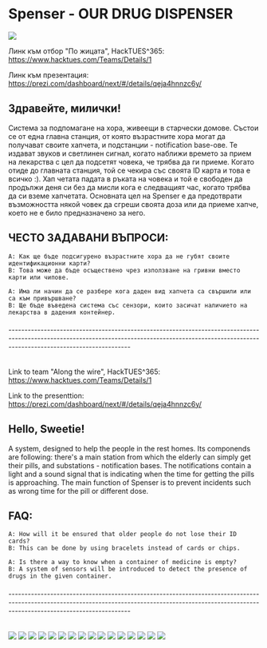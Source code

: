 # Spenser - OUR DRUG DISPENSER

![](elderly_wallpaper.jpg)

Линк към отбор "По жицата", HackTUES^365: https://www.hacktues.com/Teams/Details/1

Линк към презентация: https://prezi.com/dashboard/next/#/details/qeja4hnnzc6y/

## Здравейте, милички!

Система за подпомагане на хора, живеещи в старчески домове. Състои се от една главна станция, от която възрастните хора могат да получават
своите хапчета, и подстанции - notification base-ове. Те издават звуков и светлинен сигнал, когато наближи времето за прием на лекарства с
цел да подсетят човека, че трябва да ги приеме. Когато отиде до главната станция, той се чекира със своята ID карта и това е всичко :). Хап
четата падата в ръката на човека и той е свободен да продължи деня си без да мисли кога е следващият час, когато трябва да си вземе хапчетaта.
Основната цел на Spenser е да предотврати възможността някой човек да сгреши своята доза или да приеме хапче, което не е било предназначено за него.

## ЧЕСТО ЗАДАВАНИ ВЪПРОСИ:
	
	A: Как ще бъде подсигурено възрастните хора да не губят своите идентификационни карти?
	B: Това може да бъде осъществено чрез използване на гривни вместо карти или чипове.

	A: Има ли начин да се разбере кога даден вид хапчета са свършили или са към привършване?
	В: Ще бъде въведена система със сензори, които засичат наличието на лекарства в дадения контейнер.

###### --------------------------------------------------------------------------------------------------------------------------------------------------------------------------------------------------

Link to team "Along the wire", HackTUES^365: https://www.hacktues.com/Teams/Details/1

Link to the presenttion: https://prezi.com/dashboard/next/#/details/qeja4hnnzc6y/

## Hello, Sweetie!

A system, designed to help the people in the rest homes. Its componends are following: there's a main station from which the elderly can simply get their pills, and substations - notification bases. The notifications contain a light and a sound signal that is indicating when the time for getting the pills is approaching.
The main function of Spenser is to prevent incidents such as wrong time for the pill or different dose.

## FAQ:

    А: How will it be ensured that older people do not lose their ID cards?
    В: This can be done by using bracelets instead of cards or chips.

    A: Is there a way to know when a container of medicine is empty?
    B: A system of sensors will be introduced to detect the presence of drugs in the given container.

###### --------------------------------------------------------------------------------------------------------------------------------------------------------------------------------------------------

![](PreziPresentation/_1.png)
![](PreziPresentation/_2.png)
![](PreziPresentation/_3.png)
![](PreziPresentation/_4.png)
![](PreziPresentation/_5.png)
![](PreziPresentation/_6.png)
![](PreziPresentation/_7.png)
![](PreziPresentation/_8.png)
![](PreziPresentation/_9.png)
![](PreziPresentation/_10.png)
![](PreziPresentation/_11.png)
![](PreziPresentation/_12.png)
![](PreziPresentation/_13.png)
![](PreziPresentation/_14.png)
![](PreziPresentation/_15.png)
![](PreziPresentation/_16.png)






